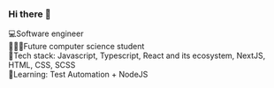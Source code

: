 ### Hi there 👋

💻Software engineer <br>
👨🏻‍🎓Future computer science student <br>
🎨Tech stack: Javascript, Typescript, React and its ecosystem, NextJS, HTML, CSS, SCSS <br>
📖Learning: Test Automation + NodeJS <br>

